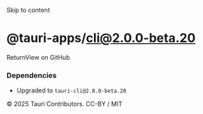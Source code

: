 Skip to content
# @tauri-apps/cli@2.0.0-beta.20
ReturnView on GitHub
### Dependencies
  * Upgraded to `tauri-cli@2.0.0-beta.20`


© 2025 Tauri Contributors. CC-BY / MIT
